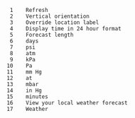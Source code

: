        1	Refresh
       2	Vertical orientation
       3	Override location label
       4	Display time in 24 hour format
       5	Forecast length
       6	days
       7	psi
       8	atm
       9	kPa
      10	Pa
      11	mm Hg
      12	at
      13	mbar
      14	in Hg
      15	minutes
      16	View your local weather forecast
      17	Weather
